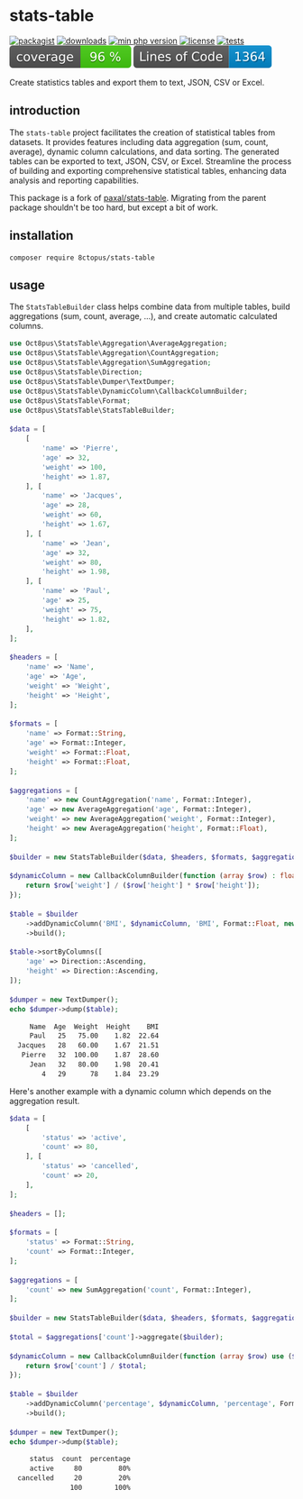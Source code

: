 # stats-table

[![packagist](https://poser.pugx.org/8ctopus/stats-table/v)](https://packagist.org/packages/8ctopus/stats-table)
[![downloads](https://poser.pugx.org/8ctopus/stats-table/downloads)](https://packagist.org/packages/8ctopus/stats-table)
[![min php version](https://poser.pugx.org/8ctopus/stats-table/require/php)](https://packagist.org/packages/8ctopus/stats-table)
[![license](https://poser.pugx.org/8ctopus/stats-table/license)](https://packagist.org/packages/8ctopus/stats-table)
[![tests](https://github.com/8ctopus/stats-table/actions/workflows/tests.yml/badge.svg)](https://github.com/8ctopus/stats-table/actions/workflows/tests.yml)
![code coverage badge](https://raw.githubusercontent.com/8ctopus/stats-table/image-data/coverage.svg)
![lines of code](https://raw.githubusercontent.com/8ctopus/stats-table/image-data/lines.svg)

Create statistics tables and export them to text, JSON, CSV or Excel.

## introduction

The `stats-table` project facilitates the creation of statistical tables from datasets. It provides features including data aggregation (sum, count, average), dynamic column calculations, and data sorting. The generated tables can be exported to text, JSON, CSV, or Excel. Streamline the process of building and exporting comprehensive statistical tables, enhancing data analysis and reporting capabilities.

This package is a fork of [paxal/stats-table](https://github.com/paxal/stats-table). Migrating from the parent package shouldn't be too hard, but except a bit of work.

## installation

    composer require 8ctopus/stats-table

## usage

The `StatsTableBuilder` class helps combine data from multiple tables, build aggregations (sum, count, average, ...), and create automatic calculated columns.

```php
use Oct8pus\StatsTable\Aggregation\AverageAggregation;
use Oct8pus\StatsTable\Aggregation\CountAggregation;
use Oct8pus\StatsTable\Aggregation\SumAggregation;
use Oct8pus\StatsTable\Direction;
use Oct8pus\StatsTable\Dumper\TextDumper;
use Oct8pus\StatsTable\DynamicColumn\CallbackColumnBuilder;
use Oct8pus\StatsTable\Format;
use Oct8pus\StatsTable\StatsTableBuilder;

$data = [
    [
        'name' => 'Pierre',
        'age' => 32,
        'weight' => 100,
        'height' => 1.87,
    ], [
        'name' => 'Jacques',
        'age' => 28,
        'weight' => 60,
        'height' => 1.67,
    ], [
        'name' => 'Jean',
        'age' => 32,
        'weight' => 80,
        'height' => 1.98,
    ], [
        'name' => 'Paul',
        'age' => 25,
        'weight' => 75,
        'height' => 1.82,
    ],
];

$headers = [
    'name' => 'Name',
    'age' => 'Age',
    'weight' => 'Weight',
    'height' => 'Height',
];

$formats = [
    'name' => Format::String,
    'age' => Format::Integer,
    'weight' => Format::Float,
    'height' => Format::Float,
];

$aggregations = [
    'name' => new CountAggregation('name', Format::Integer),
    'age' => new AverageAggregation('age', Format::Integer),
    'weight' => new AverageAggregation('weight', Format::Integer),
    'height' => new AverageAggregation('height', Format::Float),
];

$builder = new StatsTableBuilder($data, $headers, $formats, $aggregations);

$dynamicColumn = new CallbackColumnBuilder(function (array $row) : float {
    return $row['weight'] / ($row['height'] * $row['height']);
});

$table = $builder
    ->addDynamicColumn('BMI', $dynamicColumn, 'BMI', Format::Float, new AverageAggregation('BMI', Format::Float))
    ->build();

$table->sortByColumns([
    'age' => Direction::Ascending,
    'height' => Direction::Ascending,
]);

$dumper = new TextDumper();
echo $dumper->dump($table);
```

```txt
     Name  Age  Weight  Height    BMI
     Paul   25   75.00    1.82  22.64
  Jacques   28   60.00    1.67  21.51
   Pierre   32  100.00    1.87  28.60
     Jean   32   80.00    1.98  20.41
        4   29      78    1.84  23.29
```

Here's another example with a dynamic column which depends on the aggregation result.

```php
$data = [
    [
        'status' => 'active',
        'count' => 80,
    ], [
        'status' => 'cancelled',
        'count' => 20,
    ],
];

$headers = [];

$formats = [
    'status' => Format::String,
    'count' => Format::Integer,
];

$aggregations = [
    'count' => new SumAggregation('count', Format::Integer),
];

$builder = new StatsTableBuilder($data, $headers, $formats, $aggregations);

$total = $aggregations['count']->aggregate($builder);

$dynamicColumn = new CallbackColumnBuilder(function (array $row) use ($total) : float {
    return $row['count'] / $total;
});

$table = $builder
    ->addDynamicColumn('percentage', $dynamicColumn, 'percentage', Format::Percent, new SumAggregation('percentage', Format::Percent))
    ->build();

$dumper = new TextDumper();
echo $dumper->dump($table);
```

```txt
     status  count  percentage
     active     80         80%
  cancelled     20         20%
               100        100%
```
